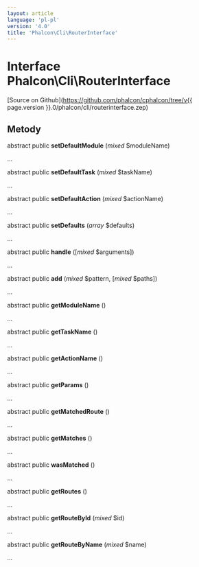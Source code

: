 ```yaml
---
layout: article
language: 'pl-pl'
version: '4.0'
title: 'Phalcon\Cli\RouterInterface'
---
```

# Interface **Phalcon\Cli\RouterInterface**

[Source on Github](https://github.com/phalcon/cphalcon/tree/v{{ page.version }}.0/phalcon/cli/routerinterface.zep)

## Metody

abstract public **setDefaultModule** (*mixed* $moduleName)

...

abstract public **setDefaultTask** (*mixed* $taskName)

...

abstract public **setDefaultAction** (*mixed* $actionName)

...

abstract public **setDefaults** (*array* $defaults)

...

abstract public **handle** ([*mixed* $arguments])

...

abstract public **add** (*mixed* $pattern, [*mixed* $paths])

...

abstract public **getModuleName** ()

...

abstract public **getTaskName** ()

...

abstract public **getActionName** ()

...

abstract public **getParams** ()

...

abstract public **getMatchedRoute** ()

...

abstract public **getMatches** ()

...

abstract public **wasMatched** ()

...

abstract public **getRoutes** ()

...

abstract public **getRouteById** (*mixed* $id)

...

abstract public **getRouteByName** (*mixed* $name)

...